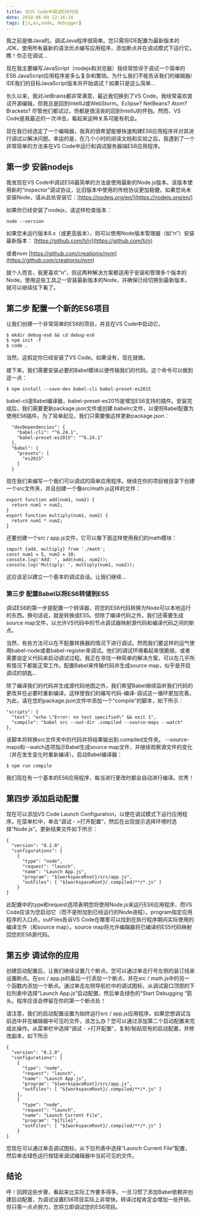 ```yaml
---
title: 在VS Code中调试ES6代码
date: 2018-06-09 22:16:34
tags: [js,es,node, debugger]
---
```


我之前是做Java的。调试Java程序很简单。您只需将IDE配置为最新版本的JDK，使用所有最新的语法优点编写应用程序，添加断点并在调试模式下运行它。瞧！你正在调试...

现在我主要编写JavaScript（nodejs和浏览器）我经常惊讶于调试一个简单的ES6 JavaScript应用程序是多么复杂和繁琐。为什么我们不能告诉我们的编辑器/ IDE我们的目标JavaScript版本并开始调试？如果只是这么简单...

长久以来，我对JetBrains都非常满意，最近我切换到了VS Code。我经常喜欢尝试开源编辑，但我总是回到IntelliJ或WebStorm。Eclipse? NetBeans? Atom? Brackets? 尽管他们都试过，但都是很沮丧的回到IntelliJ的怀抱。然而，VS Code是我最近的一次冲击，看起来这种关系可能有机会。

现在我已经选定了一个编辑器，我真的很希望能够快速构建ES6应用程序并对其进行调试以解决问题。幸运的是，在几个小时的阅读文档和实验之后，我遇到了一个非常简单的方法来在VS Code中运行和调试服务器端ES6应用程序。

## 第一步 安装nodejs

我发现在VS Code中调试ES6最简单的方法是使用最新的Node.js版本。该版本使用新的“inspector”调试协议，比旧版本中使用的传统协议更加稳健。如果您尚未安装Node，请从此处安装它：[https://nodejs.org/en/](https://nodejs.org/en/)

如果你已经安装了nodejs，请这样检查版本：

```
node --version
```

如果您未运行版本8.x（或更高版本），则可以使用Node版本管理器（如“n”）安装最新版本：
[https://github.com/tj/n](https://github.com/tj/n)

或者nvm
[https://github.com/creationix/nvm](https://github.com/creationix/nvm)

就个人而言，我更喜欢“n”，但这两种解决方案都适用于安装和管理多个版本的Node。使用这些工具之一安装最新版本的Node，并确保已经切换到最新版本，就可以继续往下看了。


## 第二步 配置一个新的ES6项目

让我们创建一个非常简单的ES6的项目，并且在VS Code中启动它。

```
$ mkdir debug-es6 && cd debug-es6
$ npm init -f
$ code .
```

当然，这假定你已经安装了VS Code。如果没有，现在就做。

接下来，我们需要安装必要的Babel模块以便传输我们的代码。这个命令可以做到这一点：

```
$ npm install --save-dev babel-cli babel-preset-es2015
```

babel-cli是Babel编译器，babel-preset-es2015是增加ES6支持的插件。安装完成后，我们需要更新package.json文件或创建.babelrc文件，以便将Babel配置为使用ES6插件。为了简单起见，我们只需要像这样更新package.json：

```
  "devDependencies": {
    "babel-cli": "^6.24.1",
    "babel-preset-es2015": "^6.24.1"
  },
  "babel": {
    "presets": [
      "es2015"
    ]
  }
```

现在我们来编写一个我们可以调试的简单应用程序。继续在你的项目根目录下创建一个src文件夹，并且创建一个像src/math.js这样的文件：

```
export function add(num1, num2) {
  return num1 + num2;
}
export function multiply(num1, num2) {
  return num1 * num2;
}
```

还要创建一个src / app.js文件，它可以像下面这样使用我们的math模块：

```
import {add, multiply} from './math';
const num1 = 5, num2 = 10;
console.log('Add: ', add(num1, num2));
console.log('Multiply: ', multiply(num1, num2));
```

这应该足以建立一个基本的调试会话。让我们继续...

### 第三步 配置Babel以将ES6转储到ES5

调试ES6的第一步是配置一个转译器，将您的ES6代码转换为Node可以本地运行的东西。换句话说，就是转换成ES5。但除了编译代码之外，我们还需要生成source map文件，以允许VS代码中的节点调试器映射源代码和编译代码之间的断点。

当然，有些方法可以在不配置转换器的情况下进行调试。然而我们要这样的运气使用babel-node或者babel-register来调试。他们的调试环境看起来很脆弱，或者需要自定义代码来启动调试过程。我正在寻找一种简单的解决方案，可以在几乎所有情况下都能正常工作。配置Babel来传输代码并生成source map，似乎是开启调试的钥匙...

除了编译我们的代码并生成源代码地图之外，我们希望Babel继续监听我们代码的更改并在必要时重新编译。这样使我们的编写代码-编译-调试这一循环更加完善。为此，请在您的package.json文件中添加一个“compile”的脚本，如下所示：

```
"scripts": {
  "test": "echo \"Error: no test specified\" && exit 1",
  "compile": "babel src --out-dir .compiled --source-maps --watch"
},
```

该脚本将转换src文件夹中的代码并将结果输出到.compiled文件夹。 --source-maps和--watch选项指示Babel生成source map文件，并继续观察源文件的变化（并在发生变化时重新编译）。启动Babel编译器：

```
$ npm run compile
```

我们现在有一个基本的ES6应用程序，每当进行更改时都会自动进行编译。优秀！

## 第四步 添加启动配置

现在可以添加VS Code Launch Configuration，以便在调试模式下运行应用程序。在菜单栏中，单击“调试 - >打开配置”，然后在出现提示选择环境时选择“Node.js”。更新结果文件如下所示：

```
{
  "version": "0.2.0",
  "configurations": [
    {
      "type": "node",
      "request": "launch",
      "name": "Launch App.js",
      "program": "${workspaceRoot}/src/app.js",
      "outFiles": [ "${workspaceRoot}/.compiled/**/*.js" ]
    }
}
```

此配置中的type和request选项表明您将使用Node.js来运行ES6应用程序，而VS Code应该为您启动它（而不是附加到已经运行的Node进程）。program指定应用程序的入口点，outFiles告诉VS Code在哪里可以找到在执行程序期间实际使用的编译文件（和source map）。source map将允许编辑器将已编译的ES5代码映射回您的ES6源代码。

## 第五步 调试你的应用

创建启动配置后，让我们继续设置几个断点。您可以通过单击行号左侧的装订线来设置断点。在src / app.js的最后一行添加一个断点，并在src / math.js中的另一个函数内添加一个断点。通过单击左侧导航栏中的调试图标，从调试窗口顶部的下拉列表中选择“Launch App.js”启动配置，然后单击绿色的“Start Debugging “箭头。程序应该会停留在你的第一个断点处！

请注意，我们的启动配置设置为始终运行src / app.js应用程序。如果您想调试当前选中并在编辑器中可见的文件，该怎么办？您可以通过添加第二个启动配置来完成此操作。从菜单栏中选择“调试 - >打开配置”，复制/粘贴现有​​的启动配置，并修改副本，如下所示

```
{
  "version": "0.2.0",
  "configurations": [
    {
      "type": "node",
      "request": "launch",
      "name": "Launch App.js",
      "program": "${workspaceRoot}/src/app.js",
      "outFiles": [ "${workspaceRoot}/.compiled/**/*.js" ]
    },
    {
      "type": "node",
      "request": "launch",
      "name": "Launch Current File",
      "program": "${file}",
      "outFiles": [ "${workspaceRoot}/.compiled/**/*.js" ]
    }
}
```

您现在可以通过单击调试图标，从下拉列表中选择“Launch Current File”配置，然后单击绿色运行按钮来调试编辑器中当前可见的文件。

## 结论

呼！回顾这些步骤，看起来比实际工作要多得多。一旦习惯了添加Babel依赖并创建启动配置，为调试设置ES6项目实际上非常快。转译过程肯定会增加一些开销，但只需一点点努力，您将立即调试您的ES6项目。

